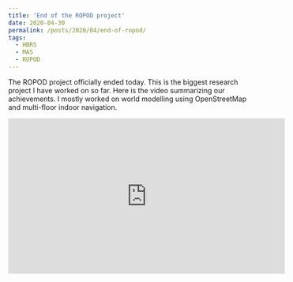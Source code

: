 ```yaml
---
title: 'End of the ROPOD project'
date: 2020-04-30
permalink: /posts/2020/04/end-of-ropod/
tags:
  - HBRS
  - MAS
  - ROPOD
---
```


The ROPOD project officially ended today. This is the biggest research project I have worked on so far.
Here is the video summarizing our achievements. I mostly worked on world modelling using OpenStreetMap and multi-floor indoor navigation.

<iframe width="560" height="315" src="https://www.youtube.com/embed/aBvui9Fne4s" title="YouTube video player" frameborder="0" allow="accelerometer; autoplay; clipboard-write; encrypted-media; gyroscope; picture-in-picture" allowfullscreen></iframe>